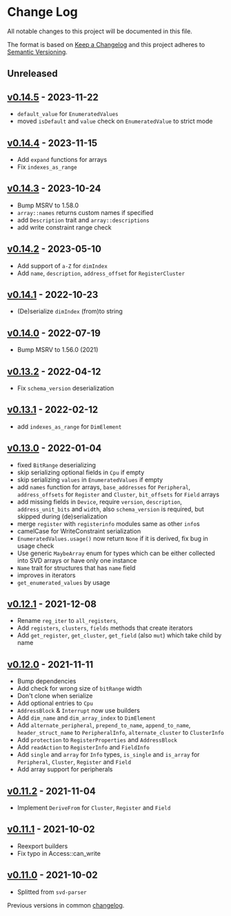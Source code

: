 # Change Log

All notable changes to this project will be documented in this file.

The format is based on [Keep a Changelog](http://keepachangelog.com/)
and this project adheres to [Semantic Versioning](http://semver.org/).

## Unreleased

## [v0.14.5] - 2023-11-22

- `default_value` for `EnumeratedValues`
- moved `isDefault` and `value` check on `EnumeratedValue` to strict mode

## [v0.14.4] - 2023-11-15

- Add `expand` functions for arrays
- Fix `indexes_as_range`

## [v0.14.3] - 2023-10-24

- Bump MSRV to 1.58.0
- `array::names` returns custom names if specified
- add `Description` trait and `array::descriptions`
- add write constraint range check

## [v0.14.2] - 2023-05-10

- Add support of `a-Z` for `dimIndex`
- Add `name`, `description`, `address_offset` for `RegisterCluster`

## [v0.14.1] - 2022-10-23

- (De)serialize `dimIndex` (from)to string

## [v0.14.0] - 2022-07-19

- Bump MSRV to 1.56.0 (2021)

## [v0.13.2] - 2022-04-12

- Fix `schema_version` deserialization

## [v0.13.1] - 2022-02-12

- add `indexes_as_range` for `DimElement`

## [v0.13.0] - 2022-01-04

- fixed `BitRange` deserializing
- skip serializing optional fields in `Cpu` if empty
- skip serializing `values` in `EnumeratedValues` if empty
- add `names` function for arrays, `base_addresses` for `Peripheral`,
  `address_offsets` for `Register` and `Cluster`, `bit_offsets` for `Field` arrays
- add missing fields in `Device`, require `version`, `description`, `address_unit_bits` and `width`,
  also `schema_version` is required, but skipped during (de)serialization
- merge `register` with `registerinfo` modules same as other `info`s
- camelCase for WriteConstraint serialization
- `EnumeratedValues.usage()` now return `None` if it is derived, fix bug in usage check
- Use generic `MaybeArray` enum for types which can be either collected into SVD arrays or have only one instance
- `Name` trait for structures that has `name` field
- improves in iterators
- `get_enumerated_values` by usage

## [v0.12.1] - 2021-12-08

- Rename `reg_iter` to `all_registers`,
- Add `registers`, `clusters`, `fields` methods that create iterators
- Add `get_register`, `get_cluster`, `get_field` (also `mut`) which take child by name

## [v0.12.0] - 2021-11-11

- Bump dependencies
- Add check for wrong size of `bitRange` width
- Don't clone when serialize
- Add optional entries to `Cpu`
- `AddressBlock` & `Interrupt` now use builders
- Add `dim_name` and `dim_array_index` to `DimElement`
- Add `alternate_peripheral`, `prepend_to_name`, `append_to_name`,
  `header_struct_name` to `PeripheralInfo`, `alternate_cluster` to `ClusterInfo`
- Add `protection` to `RegisterProperties` and `AddressBlock`
- Add `readAction` to `RegisterInfo` and `FieldInfo`
- Add `single` and `array` for `Info` types,
  `is_single` and `is_array` for `Peripheral`, `Cluster`, `Register` and `Field`
- Add array support for peripherals

## [v0.11.2] - 2021-11-04

- Implement `DeriveFrom` for `Cluster`, `Register` and `Field`

## [v0.11.1] - 2021-10-02

- Reexport builders
- Fix typo in Access::can_write

## [v0.11.0] - 2021-10-02
- Splitted from `svd-parser`

Previous versions in common [changelog](../CHANGELOG.md).

[Unreleased]: https://github.com/rust-embedded/svd/compare/svd-rs-v0.14.5...HEAD
[v0.14.5]: https://github.com/rust-embedded/svd/compare/svd-rs-v0.14.4...svd-rs-v0.14.5
[v0.14.4]: https://github.com/rust-embedded/svd/compare/svd-rs-v0.14.3...svd-rs-v0.14.4
[v0.14.3]: https://github.com/rust-embedded/svd/compare/svd-parser-v0.14.2...svd-rs-v0.14.3
[v0.14.2]: https://github.com/rust-embedded/svd/compare/svd-encoder-v0.14.2...svd-rs-v0.14.2
[v0.14.1]: https://github.com/rust-embedded/svd/compare/v0.14.0...svd-rs-v0.14.1
[v0.14.0]: https://github.com/rust-embedded/svd/compare/svd-rs-v0.13.2...v0.14.0
[v0.13.2]: https://github.com/rust-embedded/svd/compare/svd-rs-v0.13.1...svd-rs-v0.13.2
[v0.13.1]: https://github.com/rust-embedded/svd/compare/svd-parser-v0.13.1...svd-rs-v0.13.1
[v0.13.0]: https://github.com/rust-embedded/svd/compare/svd-rs-v0.12.1...v0.13.0
[v0.12.1]: https://github.com/rust-embedded/svd/compare/v0.12.0...svd-rs-v0.12.1
[v0.12.0]: https://github.com/rust-embedded/svd/compare/svd-rs-v0.11.2...v0.12.0
[v0.11.2]: https://github.com/rust-embedded/svd/compare/svd-rs-v0.11.1...svd-rs-v0.11.2
[v0.11.1]: https://github.com/rust-embedded/svd/compare/v0.11.0...svd-rs-v0.11.1
[v0.11.0]: https://github.com/rust-embedded/svd/compare/v0.10.2...v0.11.0

